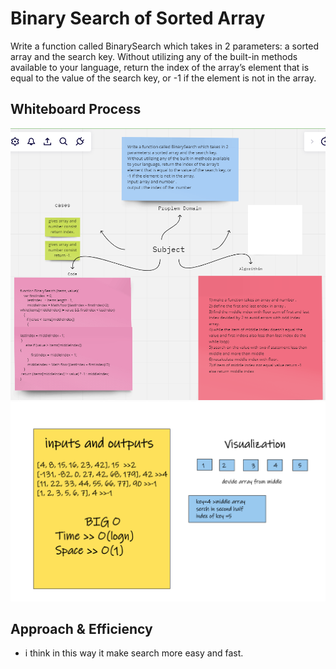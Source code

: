 # Binary Search of Sorted Array
Write a function called BinarySearch which takes in 2 parameters: a sorted array and the search key. Without utilizing any of the built-in methods available to your language, return the index of the array’s element that is equal to the value of the search key, or -1 if the element is not in the array. 



## Whiteboard Process
![binary search](./assest/pinary.PNG)
![binary search](./assest/pinary%202.PNG)

## Approach & Efficiency
- i think in this way it make search more easy and fast.
